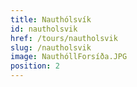 ```yaml
---
title: Nauthólsvík
id: nautholsvik
href: /tours/nautholsvik
slug: /nautholsvik
image: NauthóllForsíða.JPG
position: 2
---
```

